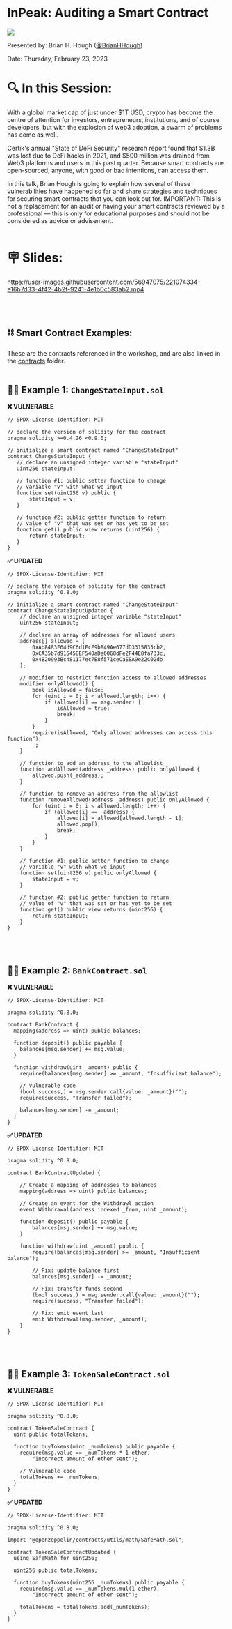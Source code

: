 # InPeak: Auditing a Smart Contract
![](./assets/hero-image-auditing-a-smart-contract.png)

Presented by: Brian H. Hough ([@BrianHHough](https://twitter.com/brianhhough))

Date: Thursday, February 23, 2023

# 🔍 In this Session:

With a global market cap of just under $1T USD, crypto has become the centre of attention for investors, entrepreneurs, institutions, and of course developers, but with the explosion of web3 adoption, a swarm of problems has come as well.

Certik's annual "State of DeFi Security" research report found that $1.3B was lost due to DeFi hacks in 2021, and $500 million was drained from Web3 platforms and users in this past quarter. Because smart contracts are open-sourced, anyone, with good or bad intentions, can access them.

﻿In this talk, Brian Hough is going to explain how several of these vulnerabilities have happened so far and share strategies and techniques for securing smart contracts that you can look out for. IMPORTANT: This is not a replacement for an audit or having your smart contracts reviewed by a professional — this is only for educational purposes and should not be considered as advice or advisement.
<br></br>
# 🪧 Slides:

https://user-images.githubusercontent.com/56947075/221074334-e16b7d33-4f42-4b2f-9241-4e1b0c583ab2.mp4


<br></br>

## **⛓ Smart Contract Examples:**
These are the contracts referenced in the workshop, and are also linked in the [contracts](./contracts) folder.
<br></br>

## 👨‍💻 Example 1: `ChangeStateInput.sol`

**❌ VULNERABLE**

```solidity
// SPDX-License-Identifier: MIT

// declare the version of solidity for the contract
pragma solidity >=0.4.26 <0.9.0;

// initialize a smart contract named "ChangeStateInput"
contract ChangeStateInput {
   // declare an unsigned integer variable "stateInput"
   uint256 stateInput;
 
   // function #1: public setter function to change 
   // variable "v" with what we input
   function set(uint256 v) public {
       stateInput = v;
   }
 
   // function #2: public getter function to return
   // value of "v" that was set or has yet to be set
   function get() public view returns (uint256) {
       return stateInput;
   }
}
```

**✅ UPDATED**
```solidity
// SPDX-License-Identifier: MIT

// declare the version of solidity for the contract
pragma solidity ^0.8.0;

// initialize a smart contract named "ChangeStateInput"
contract ChangeStateInputUpdated {
    // declare an unsigned integer variable "stateInput"
    uint256 stateInput;

    // declare an array of addresses for allowed users
    address[] allowed = [
        0xAb8483F64d9C6d1EcF9b849Ae677dD3315835cb2,
        0xCA35b7d915458EF540aDe6068dFe2F44E8fa733c,
        0x4B20993Bc481177ec7E8f571ceCaE8A9e22C02db
    ];

    // modifier to restrict function access to allowed addresses
    modifier onlyAllowed() {
        bool isAllowed = false;
        for (uint i = 0; i < allowed.length; i++) {
            if (allowed[i] == msg.sender) {
                isAllowed = true;
                break;
            }
        }
        require(isAllowed, "Only allowed addresses can access this function");
        _;
    }

    // function to add an address to the allowlist
    function addAllowed(address _address) public onlyAllowed {
        allowed.push(_address);
    }

    // function to remove an address from the allowlist
    function removeAllowed(address _address) public onlyAllowed {
        for (uint i = 0; i < allowed.length; i++) {
            if (allowed[i] == _address) {
                allowed[i] = allowed[allowed.length - 1];
                allowed.pop();
                break;
            }
        }
    } 

    // function #1: public setter function to change 
    // variable "v" with what we input
    function set(uint256 v) public onlyAllowed {
        stateInput = v;
    }

    // function #2: public getter function to return
    // value of "v" that was set or has yet to be set
    function get() public view returns (uint256) {
        return stateInput;
    }
}
```
<br></br>
## 👨‍💻 Example 2: `BankContract.sol` 

**❌ VULNERABLE**
```solidity
// SPDX-License-Identifier: MIT

pragma solidity ^0.8.0;

contract BankContract {
  mapping(address => uint) public balances;

  function deposit() public payable {
    balances[msg.sender] += msg.value;
  }

  function withdraw(uint _amount) public {
    require(balances[msg.sender] >= _amount, "Insufficient balance");

    // Vulnerable code
    (bool success,) = msg.sender.call{value: _amount}("");
    require(success, "Transfer failed");

    balances[msg.sender] -= _amount;
  }
}
```

**✅ UPDATED**
```solidity
// SPDX-License-Identifier: MIT

pragma solidity ^0.8.0;

contract BankContractUpdated {

    // Create a mapping of addresses to balances
    mapping(address => uint) public balances;

    // Create an event for the Withdrawl action
    event Withdrawal(address indexed _from, uint _amount);

    function deposit() public payable {
        balances[msg.sender] += msg.value;
    }

    function withdraw(uint _amount) public {
        require(balances[msg.sender] >= _amount, "Insufficient balance");

        // Fix: update balance first
        balances[msg.sender] -= _amount;

        // Fix: transfer funds second
        (bool success,) = msg.sender.call{value: _amount}("");
        require(success, "Transfer failed");

        // Fix: emit event last
        emit Withdrawal(msg.sender, _amount);
    }
}
```

<br></br>
## 👨‍💻 Example 3: `TokenSaleContract.sol`

**❌ VULNERABLE**
```solidity
// SPDX-License-Identifier: MIT

pragma solidity ^0.8.0;

contract TokenSaleContract {
  uint public totalTokens;

  function buyTokens(uint _numTokens) public payable {  
    require(msg.value == _numTokens * 1 ether, 
    	"Incorrect amount of ether sent");

    // Vulnerable code
    totalTokens += _numTokens;
  }
}
```

**✅ UPDATED**

```solidity
// SPDX-License-Identifier: MIT

pragma solidity ^0.8.0;

import "@openzeppelin/contracts/utils/math/SafeMath.sol";

contract TokenSaleContractUpdated {
  using SafeMath for uint256;

  uint256 public totalTokens;

  function buyTokens(uint256 _numTokens) public payable {
    require(msg.value == _numTokens.mul(1 ether), 
    	"Incorrect amount of ether sent");
 
    totalTokens = totalTokens.add(_numTokens);
  }
}
```

